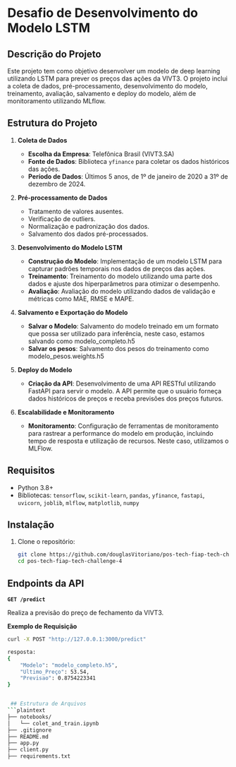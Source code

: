 # Desafio de Desenvolvimento do Modelo LSTM


## Descrição do Projeto

Este projeto tem como objetivo desenvolver um modelo de deep learning utilizando LSTM para prever os preços das ações da VIVT3. O projeto inclui a coleta de dados, pré-processamento, desenvolvimento do modelo, treinamento, avaliação, salvamento e deploy do modelo, além de monitoramento utilizando MLflow.

## Estrutura do Projeto

1. **Coleta de Dados**
   - **Escolha da Empresa**: Telefônica Brasil (VIVT3.SA)
   - **Fonte de Dados**: Biblioteca `yfinance` para coletar os dados históricos das ações.
   - **Período de Dados**: Últimos 5 anos, de 1º de janeiro de 2020 a 31º de dezembro de 2024.

2. **Pré-processamento de Dados**
   - Tratamento de valores ausentes.
   - Verificação de outliers.
   - Normalização e padronização dos dados.
   - Salvamento dos dados pré-processados.

3. **Desenvolvimento do Modelo LSTM**
   - **Construção do Modelo**: Implementação de um modelo LSTM para capturar padrões temporais nos dados de preços das ações.
   - **Treinamento**: Treinamento do modelo utilizando uma parte dos dados e ajuste dos hiperparâmetros para otimizar o desempenho.
   - **Avaliação**: Avaliação do modelo utilizando dados de validação e métricas como MAE, RMSE e MAPE.

4. **Salvamento e Exportação do Modelo**
   - **Salvar o Modelo**: Salvamento do modelo treinado em um formato que possa ser utilizado para inferência, neste caso, estamos salvando como modelo_completo.h5
   - **Salvar os pesos**: Salvamento dos pesos do treinamento como modelo_pesos.weights.h5

5. **Deploy do Modelo**
   - **Criação da API**: Desenvolvimento de uma API RESTful utilizando FastAPI para servir o modelo. A API permite que o usuário forneça dados históricos de preços e receba previsões dos preços futuros.

6. **Escalabilidade e Monitoramento**
   - **Monitoramento**: Configuração de ferramentas de monitoramento para rastrear a performance do modelo em produção, incluindo tempo de resposta e utilização de recursos. Neste caso, utilizamos o MLFlow.

## Requisitos

- Python 3.8+
- Bibliotecas: `tensorflow`, `scikit-learn`, `pandas`, `yfinance`, `fastapi`, `uvicorn`, `joblib`, `mlflow`, `matplotlib`, `numpy`

## Instalação

1. Clone o repositório:
   ```sh
   git clone https://github.com/douglasVitoriano/pos-tech-fiap-tech-challenge-4.git
   cd pos-tech-fiap-tech-challenge-4

## Endpoints da API

**`GET /predict`**

Realiza a previsão do preço de fechamento da VIVT3.

**Exemplo de Requisição**

```sh
curl -X POST "http://127.0.0.1:3000/predict"

resposta:
{
    "Modelo": "modelo_completo.h5",
    "Ultimo_Preço": 53.54,
    "Previsao": 0.8754223341
}


 ## Estrutura de Arquivos
```plaintext
├── notebooks/
│   └── colet_and_train.ipynb
├── .gitignore
├── README.md
├── app.py
├── client.py
├── requirements.txt
